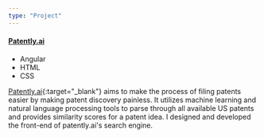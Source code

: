 ```yaml
---
type: "Project"
---
```


<h4>
  <a href="http://www.patently.ai/" target="_blank">Patently.ai</a>
</h4>

<ul class="tags">
  <li class="tag">Angular</li>
  <li class="tag">HTML</li>
  <li class="tag">CSS</li>
</ul>

[Patently.ai](http://www.patently.ai/){:target="_blank"} aims to make the process of filing patents easier by making patent discovery painless. It utilizes machine learning and natural language processing tools to parse through all available US patents and provides similarity scores for a patent idea. I designed and developed the front-end of patently.ai's search engine.
